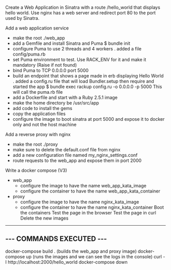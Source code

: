 Create a Web Application in Sinatra with a route /hello_world that displays hello world.
Use nginx has a web server and redirect port 80 to the port used by Sinatra.


Add a web application service
  - make the root ./web_app
  - add a Gemfile and install Sinatra and Puma
    $ bundle init
  - configure Puma to use 2 threads and 4 workers
    . added a file config/puma.rb
  - set Puma environment to test. Use RACK_ENV for it and make it mandatory (Raise if not found)
  - bind Puma to TCP 0.0.0.0 port 5000
  - build an endpoint that shows a page made in erb displaying Hello World
    . added a config.ru file that will load Bundler.setup then require and started the app
    $ bundle exec rackup config.ru -o 0.0.0.0 -p 5000 This will call the puma.rb file
  - add a Dockerfile and start with a Ruby 2.5.1 image
  - make the home directory be /usr/src/app
  - add code to install the gems
  - copy the application files
  - configure the image to boot sinatra at port 5000 and expose it to docker only and not the host machine

Add a reverse proxy with nginx
  - make the root ./proxy
  - make sure to delete the default.conf file from nginx
  - add a new configuration file named my_nginx_settings.conf
  - route requests to the web_app and expose them in port 2000

Write a docker compose (V3)
  - web_app
    - configure the image to have the name web_app_kata_image
    - configure the container to have the name web_app_kata_container
  - proxy
    - configure the image to have the name nginx_kata_image
    - configure the container to have the name nginx_kata_container
Boot the containers
Test the page in the browser
Test the page in curl
Delete the new images



-------------------------
--- COMMANDS EXECUTED ---
-------------------------

docker-compose build . (builds the web_app and proxy image)
docker-compose up  (runs the images and we can see the logs in the console)
curl -I http://localhost:2000/hello_world
docker-compose down
